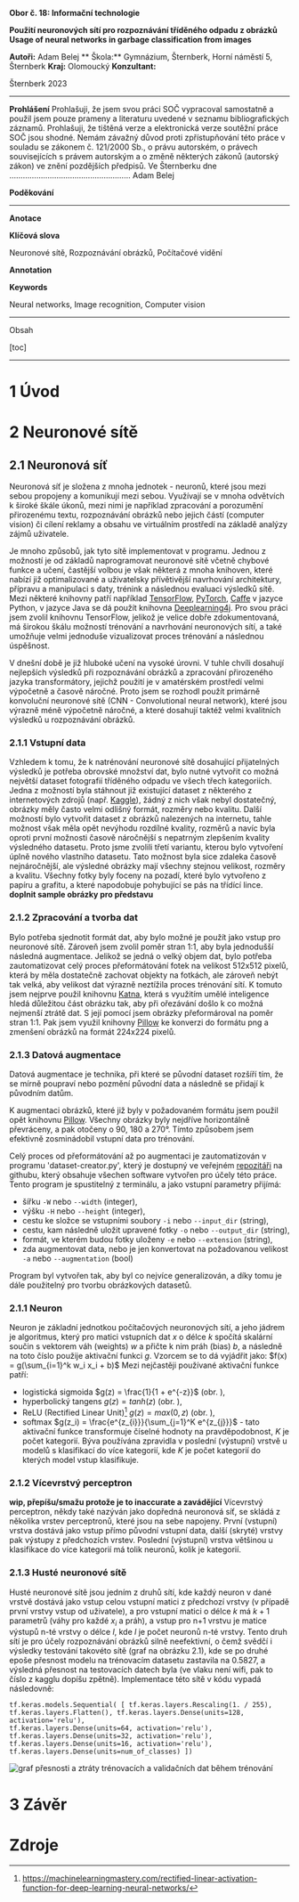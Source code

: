 **Obor č. 18: Informační technologie**

**Použití neuronových sítí pro rozpoznávání tříděného odpadu z obrázků**
**Usage of neural networks in garbage classification from images**

**Autoři:** Adam Belej
** Škola:** Gymnázium, Šternberk, Horní náměstí 5, Šternberk
**Kraj:** Olomoucký
**Konzultant:** 

Šternberk 2023

***

**Prohlášení**
Prohlašuji, že jsem svou práci SOČ vypracoval samostatně a použil jsem pouze prameny
a literaturu uvedené v seznamu bibliografických záznamů.
Prohlašuji, že tištěná verze a elektronická verze soutěžní práce SOČ jsou shodné.
Nemám závažný důvod proti zpřístupňování této práce v souladu se zákonem č. 121/2000 Sb.,
o právu autorském, o právech souvisejících s právem autorským a o změně některých zákonů
(autorský zákon) ve znění pozdějších předpisů.
Ve Šternberku dne  ………………………………………………
Adam Belej


**Poděkování**

***

**Anotace**

**Klíčová slova**

Neuronové sítě, Rozpoznávání obrázků, Počítačové vidění

**Annotation**

**Keywords**

Neural networks, Image recognition, Computer vision

***

Obsah

[toc]

***

# 1 Úvod


# 2 Neuronové sítě

## 2.1 Neuronová síť

Neuronová síť je složena z mnoha jednotek - neuronů, které jsou mezi sebou
propojeny a komunikují mezi sebou. Využívají se v mnoha odvětvích k široké
škále úkonů, mezi nimi je například zpracování a porozumění přirozenému textu,
rozpoznávání obrázků nebo jejich částí (computer vision) či cílení reklamy
a obsahu ve virtuálním prostředí na základě analýzy zájmů uživatele.

Je mnoho způsobů, jak tyto sítě implementovat v programu. Jednou z možností je
od základů naprogramovat neuronové sítě včetně chybové funkce a učení, častější
volbou je však některá z mnoha knihoven, které nabízí již optimalizované
a uživatelsky přívětivější navrhování architektury, přípravu a manipulaci
s daty, trénink a následnou evaluaci výsledků sítě. Mezi některé knihovny patří
například [TensorFlow](https://www.tensorflow.org/),
[PyTorch](https://pytorch.org/), [Caffe](http://caffe.berkeleyvision.org/)
v jazyce Python, v jazyce Java se dá použít knihovna
[Deeplearning4j](https://deeplearning4j.konduit.ai/). Pro svou práci jsem
zvolil knihovnu TensorFlow, jelikož je velice dobře zdokumentovaná, má širokou
škálu možností trénování a navrhování neuronových sítí, a také umožňuje velmi
jednoduše vizualizovat proces trénování a následnou úspěšnost.

V dnešní době je již hluboké učení na vysoké úrovni. V tuhle chvíli dosahují
nejlepších výsledků při rozpoznávání obrázků a zpracování přirozeného jazyka
transformátory, jejichž použití je v amatérském prostředí velmi výpočetně
a časově náročné. Proto jsem se rozhodl použít primárně konvoluční neuronové
sítě (CNN - Convolutional neural network), které jsou výrazně méně výpočetně
náročné, a které dosahují taktéž velmi kvalitních výsledků u rozpoznávání
obrázků.

### 2.1.1 Vstupní data

Vzhledem k tomu, že k natrénování neuronové sítě dosahující přijatelných
výsledků je potřeba obrovské množství dat, bylo nutné vytvořit co možná
největší dataset fotografií tříděného odpadu ve všech třech kategoriích. Jedna
z možností byla stáhnout již existující dataset z některého z internetových
zdrojů (např. [Kaggle](https://www.kaggle.com/)), žádný z nich však nebyl
dostatečný, obrázky měly často velmi odlišný formát, rozměry nebo kvalitu.
Další možností bylo vytvořit dataset z obrázků nalezených na internetu, tahle
možnost však měla opět nevýhodu rozdílné kvality, rozměrů a navíc byla oproti
první možnosti časově náročnější s nepatrným zlepšením kvality výsledného
datasetu. Proto jsme zvolili třetí variantu, kterou bylo vytvoření úplně nového
vlastního datasetu. Tato možnost byla sice zdaleka časově nejnáročnější, ale
výsledné obrázky mají všechny stejnou velikost, rozměry a kvalitu. Všechny
fotky byly foceny na pozadí, které bylo vytvořeno z papíru a grafitu, a které
napodobuje pohybující se pás na třídící lince. **doplnit sample obrázky pro
představu**

### 2.1.2 Zpracování a tvorba dat

Bylo potřeba sjednotit formát dat, aby bylo možné je použít jako vstup pro
neuronové sítě. Zároveň jsem zvolil poměr stran 1:1, aby byla jednodušší
následná augmentace. Jelikož se jedná o velký objem dat, bylo potřeba
zautomatizovat celý proces přeformátování fotek na velikost 512x512 pixelů,
která by měla dostatečně zachovat objekty na fotkách, ale zároveň nebýt tak
velká, aby velikost dat výrazně neztížila proces trénování sítí. K tomuto jsem
nejprve použil knihovnu [Katna](https://pypi.org/project/katna/), která
s využitím umělé inteligence hledá důležitou část obrázku tak, aby při
ořezávání došlo k co možná nejmenší ztrátě dat. S její pomocí jsem obrázky
přeformároval na poměr stran 1:1. Pak jsem využil knihovny
[Pillow](https://pypi.org/project/Pillow/) ke konverzi do formátu png
a zmenšení obrázků na formát 224x224 pixelů.

### 2.1.3 Datová augmentace
Datová augmentace je technika, při které se původní dataset rozšíří tím, že se
mírně poupraví nebo pozmění původní data a následně se přidají k původním
datům. 

K augmentaci obrázků, které již byly v požadovaném formátu jsem použil opět
knihovnu [Pillow](https://pypi.org/project/Pillow/). Všechny obrázky byly
nejdříve horizontálně převráceny, a pak otočeny o 90, 180 a 270°. Tímto
způsobem jsem efektivně zosminádobil vstupní data pro trénování.

Celý proces od přeformátování až po augmentaci je zautomatizován v programu
'dataset-creator.py', který je dostupný ve veřejném
[repozitáři](https://github.com/Adam-Belej/Garbage_classifier) na githubu,
který obsahuje všechen software vytvořen pro účely této práce. Tento program je
spustitelný z terminálu, a jako vstupní parametry přijímá:
- šířku `-W` nebo `--width` (integer),
- výšku `-H` nebo `--height` (integer),
- cestu ke složce se vstupními soubory `-i` nebo `--input_dir` (string),
- cestu, kam následně uložit upravené fotky `-o` nebo `--output_dir` (string),
- formát, ve kterém budou fotky uloženy `-e` nebo `--extension` (string),
- zda augmentovat data, nebo je jen konvertovat na požadovanou velikost `-a` nebo
  `--augmentation` (bool)

Program byl vytvořen tak, aby byl co nejvíce generalizován, a díky tomu je dále
použitelný pro tvorbu obrázkových datasetů.

### 2.1.1 Neuron

Neuron je základní jednotkou počítačových neuronových sítí, a jeho jádrem je
algoritmus, který pro matici vstupních dat $x$ o délce $k$ spočítá skalární
součin s vektorem váh (weights) $w$ a přičte k nim práh (bias) $b$, a následně
na toto číslo použije aktivační funkci $g$. Vzorcem se to dá vyjádřit jako:
$f(x) = g(\sum_{i=1}^k w_i  x_i + b)$ Mezi nejčastěji používané aktivační
funkce patří:

- logistická sigmoida $g(z) = \frac{1}{1 + e^{-z}}$ (obr. ), 
- hyperbolický tangens $g(z) = tanh(z)$ (obr. ),
- ReLU (Rectified Linear Unit)[^1] $g(z) = max(0, z)$ (obr. ), 
- softmax $g(z_i) = \frac{e^{z_{i}}}{\sum_{j=1}^K e^{z_{j}}}$ - tato aktivační
  funkce transformuje číselné hodnoty na pravděpodobnost, $K$ je počet
  kategorií. Býva používána zpravidla v poslední (výstupní) vrstvě u modelů
  s klasifikací do více kategorií, kde $K$ je počet kategorií do kterých model
  vstup klasifikuje.

### 2.1.2 Vícevrstvý perceptron

**wip, přepíšu/smažu protože je to inaccurate a zavádějící** Vícevrstvý
perceptron, někdy také nazýván jako dopředná neuronová síť, se skládá
z několika vrstev perceptronů, které jsou na sebe napojeny. První (vstupní)
vrstva dostává jako vstup přímo původní vstupní data, další (skryté) vrstvy pak
výstupy z předchozích vrstev. Poslední (výstupní) vrstva většinou u klasifikace
do více kategorií má tolik neuronů, kolik je kategorií.  

### 2.1.3 Husté neuronové sítě

Husté neuronové sítě jsou jedním z druhů sítí, kde každý neuron v dané vrstvě
dostává jako vstup celou vstupní matici z předchozí vrstvy (v případě první
vrstvy vstup od uživatele), a pro vstupní matici o délce $k$ má $k + 1$
parametrů (váhy pro každé $x_i$ a práh), a vstup pro n+1 vrstvu je matice
výstupů n-té vrstvy o délce $l$, kde $l$ je počet neuronů  n-té vrstvy. Tento
druh sítí je pro účely rozpoznávání obrázků silně neefektivní, o čemž svědčí
i výsledky testování takovéto sítě (graf na obrázku 2.1), kde se po druhé epoše
přesnost modelu na trénovacím datasetu zastavila na 0.5827, a výsledná přesnost
na testovacích datech byla (ve vlaku není wifi, pak to číslo z kagglu dopíšu
zpětně). Implementace této sítě v kódu vypadá následovně:

```
tf.keras.models.Sequential( [ tf.keras.layers.Rescaling(1. / 255),
tf.keras.layers.Flatten(), tf.keras.layers.Dense(units=128, activation='relu'),
tf.keras.layers.Dense(units=64, activation='relu'),
tf.keras.layers.Dense(units=32, activation='relu'),
tf.keras.layers.Dense(units=16, activation='relu'),
tf.keras.layers.Dense(units=num_of_classes) ])

```

![graf přesnosti a ztráty trénovacích a validačních dat během
trénování](images/dense_graph.png)

# 3 Závěr

# Zdroje
[^1]: https://machinelearningmastery.com/rectified-linear-activation-function-for-deep-learning-neural-networks/

